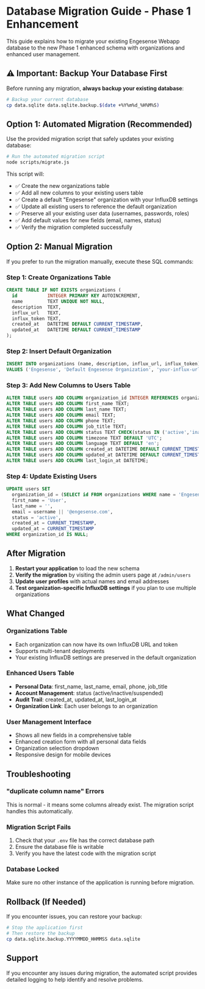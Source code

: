 # Database Migration Guide - Phase 1 Enhancement

This guide explains how to migrate your existing Engesense Webapp database to the new Phase 1 enhanced schema with organizations and enhanced user management.

## ⚠️ Important: Backup Your Database First

Before running any migration, **always backup your existing database**:

```bash
# Backup your current database
cp data.sqlite data.sqlite.backup.$(date +%Y%m%d_%H%M%S)
```

## Option 1: Automated Migration (Recommended)

Use the provided migration script that safely updates your existing database:

```bash
# Run the automated migration script
node scripts/migrate.js
```

This script will:
- ✅ Create the new organizations table
- ✅ Add all new columns to your existing users table
- ✅ Create a default "Engesense" organization with your InfluxDB settings
- ✅ Update all existing users to reference the default organization
- ✅ Preserve all your existing user data (usernames, passwords, roles)
- ✅ Add default values for new fields (email, names, status)
- ✅ Verify the migration completed successfully

## Option 2: Manual Migration

If you prefer to run the migration manually, execute these SQL commands:

### Step 1: Create Organizations Table
```sql
CREATE TABLE IF NOT EXISTS organizations (
  id           INTEGER PRIMARY KEY AUTOINCREMENT,
  name         TEXT UNIQUE NOT NULL,
  description  TEXT,
  influx_url   TEXT,
  influx_token TEXT,
  created_at   DATETIME DEFAULT CURRENT_TIMESTAMP,
  updated_at   DATETIME DEFAULT CURRENT_TIMESTAMP
);
```

### Step 2: Insert Default Organization
```sql
INSERT INTO organizations (name, description, influx_url, influx_token) 
VALUES ('Engesense', 'Default Engesense Organization', 'your-influx-url', 'your-influx-token');
```

### Step 3: Add New Columns to Users Table
```sql
ALTER TABLE users ADD COLUMN organization_id INTEGER REFERENCES organizations(id);
ALTER TABLE users ADD COLUMN first_name TEXT;
ALTER TABLE users ADD COLUMN last_name TEXT;
ALTER TABLE users ADD COLUMN email TEXT;
ALTER TABLE users ADD COLUMN phone TEXT;
ALTER TABLE users ADD COLUMN job_title TEXT;
ALTER TABLE users ADD COLUMN status TEXT CHECK(status IN ('active','inactive','suspended')) DEFAULT 'active';
ALTER TABLE users ADD COLUMN timezone TEXT DEFAULT 'UTC';
ALTER TABLE users ADD COLUMN language TEXT DEFAULT 'en';
ALTER TABLE users ADD COLUMN created_at DATETIME DEFAULT CURRENT_TIMESTAMP;
ALTER TABLE users ADD COLUMN updated_at DATETIME DEFAULT CURRENT_TIMESTAMP;
ALTER TABLE users ADD COLUMN last_login_at DATETIME;
```

### Step 4: Update Existing Users
```sql
UPDATE users SET 
  organization_id = (SELECT id FROM organizations WHERE name = 'Engesense'),
  first_name = 'User',
  last_name = '',
  email = username || '@engesense.com',
  status = 'active',
  created_at = CURRENT_TIMESTAMP,
  updated_at = CURRENT_TIMESTAMP
WHERE organization_id IS NULL;
```

## After Migration

1. **Restart your application** to load the new schema
2. **Verify the migration** by visiting the admin users page at `/admin/users`
3. **Update user profiles** with actual names and email addresses
4. **Test organization-specific InfluxDB settings** if you plan to use multiple organizations

## What Changed

### Organizations Table
- Each organization can now have its own InfluxDB URL and token
- Supports multi-tenant deployments
- Your existing InfluxDB settings are preserved in the default organization

### Enhanced Users Table
- **Personal Data**: first_name, last_name, email, phone, job_title
- **Account Management**: status (active/inactive/suspended)
- **Audit Trail**: created_at, updated_at, last_login_at
- **Organization Link**: Each user belongs to an organization

### User Management Interface
- Shows all new fields in a comprehensive table
- Enhanced creation form with all personal data fields
- Organization selection dropdown
- Responsive design for mobile devices

## Troubleshooting

### "duplicate column name" Errors
This is normal - it means some columns already exist. The migration script handles this automatically.

### Migration Script Fails
1. Check that your `.env` file has the correct database path
2. Ensure the database file is writable
3. Verify you have the latest code with the migration script

### Database Locked
Make sure no other instance of the application is running before migration.

## Rollback (If Needed)

If you encounter issues, you can restore your backup:

```bash
# Stop the application first
# Then restore the backup
cp data.sqlite.backup.YYYYMMDD_HHMMSS data.sqlite
```

## Support

If you encounter any issues during migration, the automated script provides detailed logging to help identify and resolve problems.